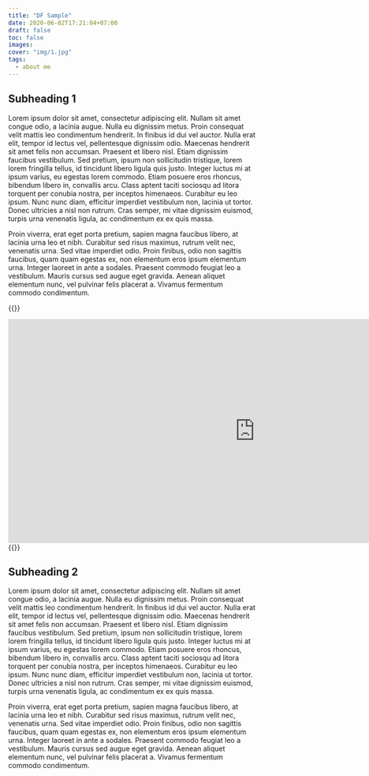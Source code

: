 ```yaml
---
title: "DF Sample"
date: 2020-06-02T17:21:04+07:00
draft: false
toc: false
images:
cover: "img/1.jpg"
tags:
  - about me
---
```


## Subheading 1

Lorem ipsum dolor sit amet, consectetur adipiscing elit. Nullam sit amet congue odio, a lacinia augue. Nulla eu dignissim metus. Proin consequat velit mattis leo condimentum hendrerit. In finibus id dui vel auctor. Nulla erat elit, tempor id lectus vel, pellentesque dignissim odio. Maecenas hendrerit sit amet felis non accumsan. Praesent et libero nisl. Etiam dignissim faucibus vestibulum. Sed pretium, ipsum non sollicitudin tristique, lorem lorem fringilla tellus, id tincidunt libero ligula quis justo. Integer luctus mi at ipsum varius, eu egestas lorem commodo. Etiam posuere eros rhoncus, bibendum libero in, convallis arcu. Class aptent taciti sociosqu ad litora torquent per conubia nostra, per inceptos himenaeos. Curabitur eu leo ipsum. Nunc nunc diam, efficitur imperdiet vestibulum non, lacinia ut tortor. Donec ultricies a nisl non rutrum. Cras semper, mi vitae dignissim euismod, turpis urna venenatis ligula, ac condimentum ex ex quis massa.

Proin viverra, erat eget porta pretium, sapien magna faucibus libero, at lacinia urna leo et nibh. Curabitur sed risus maximus, rutrum velit nec, venenatis urna. Sed vitae imperdiet odio. Proin finibus, odio non sagittis faucibus, quam quam egestas ex, non elementum eros ipsum elementum urna. Integer laoreet in ante a sodales. Praesent commodo feugiat leo a vestibulum. Mauris cursus sed augue eget gravida. Aenean aliquet elementum nunc, vel pulvinar felis placerat a. Vivamus fermentum commodo condimentum.

{{<rawhtml>}}

<iframe src="https://s.designfiles.co/widgets/1" id="df-widget-iframe" width="1000" height="454" style="border:none;"></iframe>
    <script src="https://s.designfiles.co/externals/widget.js"></script>
{{</rawhtml>}}

## Subheading 2

Lorem ipsum dolor sit amet, consectetur adipiscing elit. Nullam sit amet congue odio, a lacinia augue. Nulla eu dignissim metus. Proin consequat velit mattis leo condimentum hendrerit. In finibus id dui vel auctor. Nulla erat elit, tempor id lectus vel, pellentesque dignissim odio. Maecenas hendrerit sit amet felis non accumsan. Praesent et libero nisl. Etiam dignissim faucibus vestibulum. Sed pretium, ipsum non sollicitudin tristique, lorem lorem fringilla tellus, id tincidunt libero ligula quis justo. Integer luctus mi at ipsum varius, eu egestas lorem commodo. Etiam posuere eros rhoncus, bibendum libero in, convallis arcu. Class aptent taciti sociosqu ad litora torquent per conubia nostra, per inceptos himenaeos. Curabitur eu leo ipsum. Nunc nunc diam, efficitur imperdiet vestibulum non, lacinia ut tortor. Donec ultricies a nisl non rutrum. Cras semper, mi vitae dignissim euismod, turpis urna venenatis ligula, ac condimentum ex ex quis massa.

Proin viverra, erat eget porta pretium, sapien magna faucibus libero, at lacinia urna leo et nibh. Curabitur sed risus maximus, rutrum velit nec, venenatis urna. Sed vitae imperdiet odio. Proin finibus, odio non sagittis faucibus, quam quam egestas ex, non elementum eros ipsum elementum urna. Integer laoreet in ante a sodales. Praesent commodo feugiat leo a vestibulum. Mauris cursus sed augue eget gravida. Aenean aliquet elementum nunc, vel pulvinar felis placerat a. Vivamus fermentum commodo condimentum.
